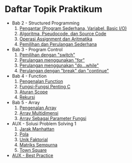 # Daftar Topik Praktikum

- Bab 2 - Structured Programming
    1. [Pengantar (Program Sederhana, Variabel, Basic I/O)](Bab2-StructuredProgramming/1-PengantarProgramSederhanaVariabel.md)
    2. [Algoritma, Pseudocode, dan Source Code](Bab2-StructuredProgramming/2-AlgoritmaPseudocodeSourcecode.md)
    3. [Operasi Assignment dan Aritmatika](Bab2-StructuredProgramming/3-OperasiAssignmentDanAritmatika.md)
    4. [Pemilihan dan Perulangan Sederhana](Bab2-StructuredProgramming/4-PemilihanPerulangan.md)
- Bab 3 - Program Control
	1. [Pemilihan dengan "switch"](Bab3-ProgramControl/1-PemilihanDenganSwitch.md)
	2. [Perulangan menggunakan "for"](Bab3-ProgramControl/2-PerulanganMenggunakanFor.md)
	3. [Perulangan menggunakan "do...while"](Bab3-ProgramControl/3-PerulanganMenggunakanDoWhile.md)
	4. [Perulangan dengan "break" dan "continue"](Bab3-ProgramControl/4-PerulanganBreakContinue.md)
- Bab 4 - Function
    1. [Pengenalan Function](Bab4-CFunction/1-PengenalanFunction.md)
    2. [Fungsi-Fungsi Penting C](Bab4-CFunction/2-FungsiLibraryC.md)
    3. [Aturan Scope](Bab4-CFunction/3-Scope.md)
    4. [Rekursi](Bab4-CFunction/4-Rekursi.md)
- Bab 5 - Array
    1. [Pengenalan Array](Bab5-Array/1-PengenalanArray.md)
    2. [Array Multidimensi](Bab5-Array/2-ArrayMultidimensi.md)
    3. [Array Sebagai Parameter Fungsi](Bab5-Array/3-ArraySebagaiParameterFungsi.md)
- AUX - Solusi Problem Solving 1
    1. [Jarak Manhattan](EditorialPS1/1-JarakManhattan.md)
    2. [Pola](EditorialPS1/2-Pola.md)
    3. [Unik Faktorial](EditorialPS1/3-UnikFaktorial.md)
    4. [Matriks Sempurna](EditorialPS1/4-MatriksSempurna.md)
    5. [Town Square](EditorialPS1/5-TownSquare.md)
- [AUX - Best Practice](AUX-BestPractice.md)
